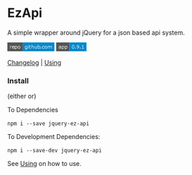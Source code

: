 # EzApi

A simple wrapper around jQuery for a json based api system.

[comment_badge_management_start]: <hidden__do_not_remove>
[![repository badge](badges/repository.png)](https://github.com/voltsonic/jquery-ez-api.git) ![version badge](badges/version.png)

[comment_badge_management_end]: <hidden__do_not_remove>

[Changelog](./CHANGELOG.md) | [Using](./DOCUMENTATION.md)

### Install 

(either or)

To Dependencies
```shell script
npm i --save jquery-ez-api
```

To Development Dependencies:
```shell script
npm i --save-dev jquery-ez-api
```

See [Using](./DOCUMENTATION.md) on how to use.